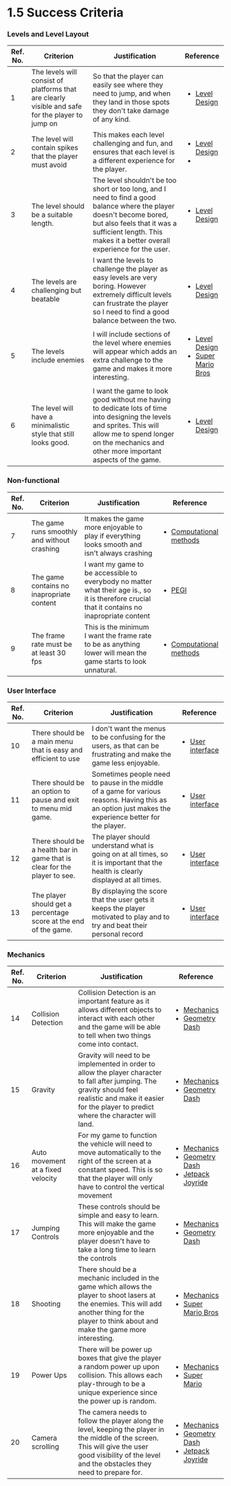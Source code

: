 # 1.5 Success Criteria

### Levels and Level Layout

| Ref. No. | Criterion                                                                                        | Justification                                                                                                                                                                                                                  | Reference                                                                                                                                                                               |
| -------- | ------------------------------------------------------------------------------------------------ | ------------------------------------------------------------------------------------------------------------------------------------------------------------------------------------------------------------------------------ | --------------------------------------------------------------------------------------------------------------------------------------------------------------------------------------- |
| 1        | The levels will consist of platforms that are clearly visible and safe for the player to jump on | So that the player can easily see where they need to jump, and when they land in those spots they don't take damage of any kind.                                                                                               | <ul><li><a href="1.4a-features-of-the-proposed-solution.md#level-design">Level Design</a></li></ul>                                                                                     |
| 2        | The level will contain spikes that the player must avoid                                         | This makes each level challenging and fun, and ensures that each level is a different experience for the player.                                                                                                               | <ul><li><a href="1.4a-features-of-the-proposed-solution.md#level-design">Level Design</a></li><li></li></ul>                                                                            |
| 3        | The level should be a suitable length.                                                           | The level shouldn't be too short or too long, and I need to find a good balance where the player doesn't become bored, but also feels that it was a sufficient length. This makes it a better overall experience for the user. | <ul><li><a href="1.4a-features-of-the-proposed-solution.md#level-design">Level Design</a></li></ul>                                                                                     |
| 4        | The levels are challenging but beatable                                                          | I want the levels to challenge the player as easy levels are very boring. However extremely difficult levels can frustrate the player so I need to find a good balance between the two.                                        | <ul><li><a href="1.4a-features-of-the-proposed-solution.md#level-design">Level Design</a></li></ul>                                                                                     |
| 5        | The levels include enemies                                                                       | I will include sections of the level where enemies will appear which adds an extra challenge to the game and makes it more interesting.                                                                                        | <ul><li><a href="1.4a-features-of-the-proposed-solution.md#level-design">Level Design</a></li><li><a href="1.3-research-the-problem.md#super-mario-bros">Super Mario Bros</a></li></ul> |
| 6        | The level will have a minimalistic style that still looks good.                                  | I want the game to look good without me having to dedicate lots of time into designing the levels and sprites. This will  allow me to spend longer on the mechanics and other more important aspects of the game.              | <ul><li><a href="1.4a-features-of-the-proposed-solution.md#level-design">Level Design</a></li></ul>                                                                                     |

### Non-functional

| Ref. No. | Criterion                                   | Justification                                                                                                                                  | Reference                                                                           |
| -------- | ------------------------------------------- | ---------------------------------------------------------------------------------------------------------------------------------------------- | ----------------------------------------------------------------------------------- |
| 7        | The game runs smoothly and without crashing | It makes the game more enjoyable to play if everything looks smooth and isn't always crashing                                                  | <ul><li><a href="1.4b-computational-methods.md">Computational methods</a></li></ul> |
| 8        | The game contains no inapropriate content   | I want my game to be accessible to everybody no matter what their age is., so it is therefore crucial that it contains no inapropriate content | <ul><li><a href="1.2-stakeholders.md#pegi-ratings">PEGI</a></li></ul>               |
| 9        | The frame rate must be at least 30 fps      | This is the minimum I want the frame rate to be as anything lower will mean the game starts to look unnatural.                                 | <ul><li><a href="1.4b-computational-methods.md">Computational methods</a></li></ul> |

### User Interface

| Ref. No. | Criterion                                                                 | Justification                                                                                                                                         | Reference                                                                                                            |
| -------- | ------------------------------------------------------------------------- | ----------------------------------------------------------------------------------------------------------------------------------------------------- | -------------------------------------------------------------------------------------------------------------------- |
| 10       | There should be a main menu that is easy and efficient to use             | I don't want the menus to be confusing for the users, as that can be frustrating and make the game less enjoyable.                                    | <ul><li><a href="1.4a-features-of-the-proposed-solution.md#graphics-and-user-interface">User interface</a></li></ul> |
| 11       | There should be an option to pause and exit to menu mid game.             | Sometimes people need to pause in the middle of a game for various reasons. Having this as an option just makes the experience better for the player. | <ul><li><a href="1.4a-features-of-the-proposed-solution.md#graphics-and-user-interface">User interface</a></li></ul> |
| 12       | There should be a health bar in game that is clear for the player to see. | The player should understand what is going on at all times, so it is important that the health is clearly displayed at all times.                     | <ul><li><a href="1.4a-features-of-the-proposed-solution.md#user-interface">User interface</a></li></ul>              |
| 13       | The player should get a percentage score at the end of the game.          | By displaying the score that the user gets it keeps the player motivated to play and to try and beat their personal record                            | <ul><li><a href="1.4a-features-of-the-proposed-solution.md#user-interface">User interface</a></li></ul>              |

### Mechanics

| Ref. No. | Criterion                         | Justification                                                                                                                                                                                                   | Reference                                                                                                                                                                                                                                                         |
| -------- | --------------------------------- | --------------------------------------------------------------------------------------------------------------------------------------------------------------------------------------------------------------- | ----------------------------------------------------------------------------------------------------------------------------------------------------------------------------------------------------------------------------------------------------------------- |
| 14       | Collision Detection               | Collision Detection is an important feature as it allows different objects to interact with each other and the game will be able to tell when two things come into contact.                                     | <ul><li><a href="1.4a-features-of-the-proposed-solution.md#mechanics">Mechanics</a></li><li><a href="1.3-research-the-problem.md#geometry-dash">Geometry Dash</a></li></ul>                                                                                       |
| 15       | Gravity                           | Gravity will need to be implemented in order to allow the player character to fall after jumping. The gravity should feel realistic and make it easier for the player to predict where the character will land. | <ul><li><a href="1.4a-features-of-the-proposed-solution.md#mechanics">Mechanics</a></li><li><a href="1.3-research-the-problem.md#geometry-dash">Geometry Dash</a></li></ul>                                                                                       |
| 16       | Auto movement at a fixed velocity | For my game to function the vehicle will need to move automatically to the right of the screen at a constant speed. This is so that the player will only have to control the vertical movement                  | <ul><li><a href="1.4a-features-of-the-proposed-solution.md#mechanics">Mechanics </a></li><li><a href="1.3-research-the-problem.md#geometry-dash">Geometry Dash</a></li><li><a href="1.3-research-the-problem.md#jetpack-joyride">Jetpack Joyride</a></li></ul>    |
| 17       | Jumping Controls                  | These controls should be simple and easy to learn. This will make the game more enjoyable and the player doesn't have to take a long time to learn the controls                                                 | <ul><li><a href="1.4a-features-of-the-proposed-solution.md#mechanics">Mechanics</a></li><li><a href="1.3-research-the-problem.md#controls-1">Geometry Dash</a></li></ul>                                                                                          |
| 18       | Shooting                          | There should be a mechanic included in the game which allows the player to shoot lasers at the enemies. This will add another thing for the player to think about and make the game more interesting.           | <ul><li><a href="1.4a-features-of-the-proposed-solution.md#mechanics">Mechanics</a></li><li><a href="1.3-research-the-problem.md#super-mario-bros">Super Mario Bros</a></li></ul><p></p>                                                                          |
| 19       | Power Ups                         | There will be power up boxes that give the player a random power up upon collision. This allows each play-through to be a unique experience since the power up is random.                                       | <ul><li><a href="1.4a-features-of-the-proposed-solution.md#undefined">Mechanics</a></li><li><a href="1.3-research-the-problem.md#super-mario-bros">Super Mario</a></li></ul>                                                                                      |
| 20       | Camera scrolling                  | The camera needs to follow the player along the level, keeping the player in the middle of the screen. This will give the user good visibility of the level and the obstacles they need to prepare for.         | <ul><li><a href="1.4a-features-of-the-proposed-solution.md#mechanics">Mechanics</a></li><li><a href="1.3-research-the-problem.md#controls-1">Geometry Dash</a></li><li><a href="1.3-research-the-problem.md#jetpack-joyride">Jetpack Joyride</a></li></ul><p></p> |
